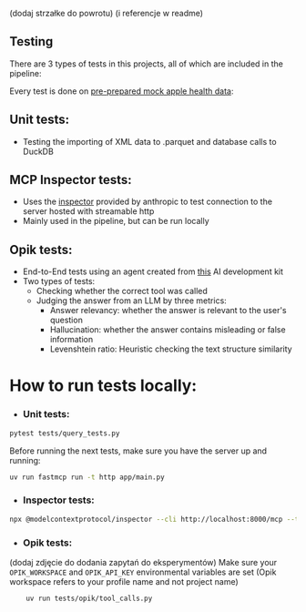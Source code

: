 (dodaj strzałke do powrotu)
(i referencje w readme)

## Testing

There are 3 types of tests in this projects, all of which are included in the pipeline:

Every test is done on [pre-prepared mock apple health data](https://gist.github.com/czajkub/7ee7a01c35990f910f034f46dbf83b66):


## Unit tests:
  - Testing the importing of XML data to .parquet and database calls to DuckDB
   
## MCP Inspector tests:
  - Uses the [inspector](https://modelcontextprotocol.io/docs/tools/inspector) provided by anthropic to test connection to the server hosted with streamable http
  - Mainly used in the pipeline, but can be run locally
 
## Opik tests:
  - End-to-End tests using an agent created from [this](https://github.com/the-momentum/python-ai-kit) AI development kit
  - Two types of tests:
    -  Checking whether the correct tool was called
    -  Judging the answer from an LLM by three metrics:
       - Answer relevancy: whether the answer is relevant to the user's question
       - Hallucination: whether the answer contains misleading or false information
       - Levenshtein ratio: Heuristic checking the text structure similarity
    
# How to run tests locally:
- ### Unit tests: 
```bash
pytest tests/query_tests.py
```
 
Before running the next tests, make sure you have the server up and running:
```bash
uv run fastmcp run -t http app/main.py
```

- ### Inspector tests:
```bash
npx @modelcontextprotocol/inspector --cli http://localhost:8000/mcp --transport http --method tools/list
```

- ### Opik tests:
(dodaj zdjęcie do dodania zapytań do eksperymentów)
Make sure your `OPIK_WORKSPACE` and `OPIK_API_KEY` environmental variables are set
(Opik workspace refers to your profile name and not project name)
```bash
    uv run tests/opik/tool_calls.py
```
